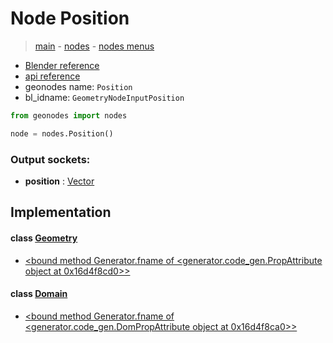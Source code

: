 # Node Position

> [main](../structure.md) - [nodes](nodes.md) - [nodes menus](nodes_menus.md)

- [Blender reference](https://docs.blender.org/manual/en/latest/modeling/geometry_nodes/input/position.html)
- [api reference](https://docs.blender.org/api/current/bpy.types.GeometryNodeInputPosition.html)
- geonodes name: `Position`
- bl_idname: `GeometryNodeInputPosition`

```python
from geonodes import nodes

node = nodes.Position()
```

### Output sockets:

- **position** : [Vector](Vector.md)

## Implementation

#### class [Geometry](Geometry.md)

 - [<bound method Generator.fname of <generator.code_gen.PropAttribute object at 0x16d4f8cd0>>](Geometry.md#position-property)
#### class [Domain](Domain.md)

 - [<bound method Generator.fname of <generator.code_gen.DomPropAttribute object at 0x16d4f8ca0>>](Domain.md#position-property)
